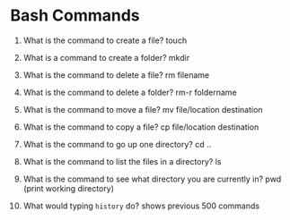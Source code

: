 # Bash Commands

1. What is the command to create a file?
touch <filename>

2. What is a command to create a folder?
mkdir <foldername>

3. What is the command to delete a file?
rm filename

4. What is the command to delete a folder?
rm-r foldername

5. What is the command to move a file?
mv file/location destination

6. What is the command to copy a file?
cp file/location destination

7. What is the command to go up one directory?
cd ..

8. What is the command to list the files in a directory?
ls

9. What is the command to see what directory you are currently in?
pwd (print working directory)


10. What would typing `history` do?
shows previous 500 commands

